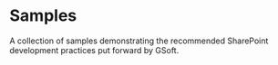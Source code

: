 # Samples
A collection of samples demonstrating the recommended SharePoint development practices put forward by GSoft.
